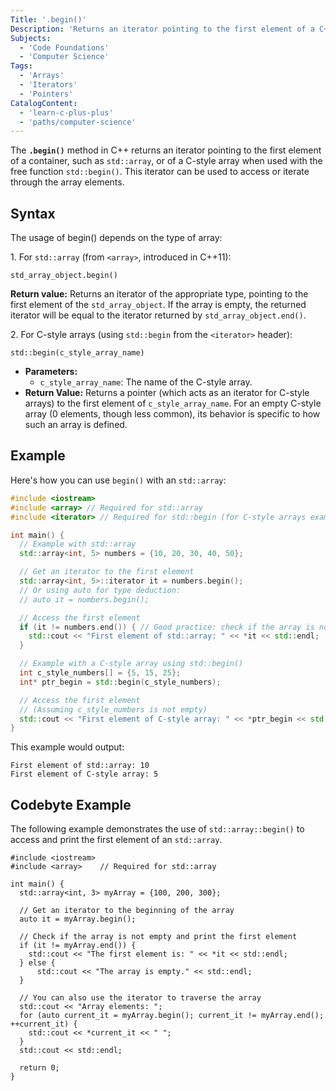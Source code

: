```yaml
---
Title: '.begin()'
Description: 'Returns an iterator pointing to the first element of a C++ array or container.'
Subjects:
  - 'Code Foundations'
  - 'Computer Science'
Tags:
  - 'Arrays'
  - 'Iterators'
  - 'Pointers'
CatalogContent:
  - 'learn-c-plus-plus'
  - 'paths/computer-science'
---
```


The **`.begin()`** method in C++ returns an iterator pointing to the first element of a container, such as `std::array`, or of a C-style array when used with the free function `std::begin()`. This iterator can be used to access or iterate through the array elements.

## Syntax

The usage of begin() depends on the type of array:

1\. For `std::array` (from `<array>`, introduced in C++11):

```pseudo
std_array_object.begin()
```

**Return value:** 
Returns an iterator of the appropriate type, pointing to the first element of the `std_array_object`. If the array is empty, the returned iterator will be equal to the iterator returned by `std_array_object.end()`.

2\. For C-style arrays (using `std::begin` from the `<iterator>` header):

```pseudo
std::begin(c_style_array_name)
```
- **Parameters:**
    - `c_style_array_name`: The name of the C-style array.
- **Return Value:** Returns a pointer (which acts as an iterator for C-style arrays) to the first element of `c_style_array_name`. For an empty C-style array (0 elements, though less common), its behavior is specific to how such an array is defined.

## Example

Here's how you can use `begin()` with an `std::array`:

```cpp
#include <iostream>
#include <array> // Required for std::array
#include <iterator> // Required for std::begin (for C-style arrays example)

int main() {
  // Example with std::array
  std::array<int, 5> numbers = {10, 20, 30, 40, 50};

  // Get an iterator to the first element
  std::array<int, 5>::iterator it = numbers.begin();
  // Or using auto for type deduction:
  // auto it = numbers.begin();

  // Access the first element
  if (it != numbers.end()) { // Good practice: check if the array is not empty
    std::cout << "First element of std::array: " << *it << std::endl;
  }

  // Example with a C-style array using std::begin()
  int c_style_numbers[] = {5, 15, 25};
  int* ptr_begin = std::begin(c_style_numbers);

  // Access the first element
  // (Assuming c_style_numbers is not empty)
  std::cout << "First element of C-style array: " << *ptr_begin << std::endl;
}
```

This example would output:

```shell
First element of std::array: 10
First element of C-style array: 5
```

## Codebyte Example

The following example demonstrates the use of `std::array::begin()` to access and print the first element of an `std::array`.

```codebyte/cpp
#include <iostream>
#include <array>    // Required for std::array

int main() {
  std::array<int, 3> myArray = {100, 200, 300};

  // Get an iterator to the beginning of the array
  auto it = myArray.begin();

  // Check if the array is not empty and print the first element
  if (it != myArray.end()) {
    std::cout << "The first element is: " << *it << std::endl;
  } else {
      std::cout << "The array is empty." << std::endl;
  }

  // You can also use the iterator to traverse the array
  std::cout << "Array elements: ";
  for (auto current_it = myArray.begin(); current_it != myArray.end(); ++current_it) {
    std::cout << *current_it << " ";
  }
  std::cout << std::endl;

  return 0;
}
```
